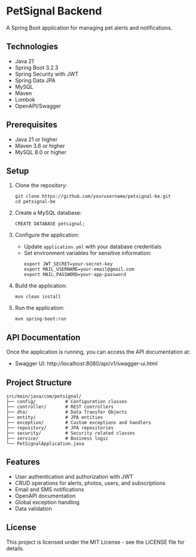 # PetSignal Backend

A Spring Boot application for managing pet alerts and notifications.

## Technologies

- Java 21
- Spring Boot 3.2.3
- Spring Security with JWT
- Spring Data JPA
- MySQL
- Maven
- Lombok
- OpenAPI/Swagger

## Prerequisites

- Java 21 or higher
- Maven 3.6 or higher
- MySQL 8.0 or higher

## Setup

1. Clone the repository:
   ```
   git clone https://github.com/yourusername/petsignal-be.git
   cd petsignal-be
   ```

2. Create a MySQL database:
   ```
   CREATE DATABASE petsignal;
   ```

3. Configure the application:
   - Update `application.yml` with your database credentials
   - Set environment variables for sensitive information:
     ```
     export JWT_SECRET=your-secret-key
     export MAIL_USERNAME=your-email@gmail.com
     export MAIL_PASSWORD=your-app-password
     ```

4. Build the application:
   ```
   mvn clean install
   ```

5. Run the application:
   ```
   mvn spring-boot:run
   ```

## API Documentation

Once the application is running, you can access the API documentation at:
- Swagger UI: http://localhost:8080/api/v1/swagger-ui.html

## Project Structure

```
src/main/java/com/petsignal/
├── config/           # Configuration classes
├── controller/       # REST controllers
├── dto/              # Data Transfer Objects
├── entity/           # JPA entities
├── exception/        # Custom exceptions and handlers
├── repository/       # JPA repositories
├── security/         # Security related classes
├── service/          # Business logic
└── PetSignalApplication.java
```

## Features

- User authentication and authorization with JWT
- CRUD operations for alerts, photos, users, and subscriptions
- Email and SMS notifications
- OpenAPI documentation
- Global exception handling
- Data validation

## License

This project is licensed under the MIT License - see the LICENSE file for details.
